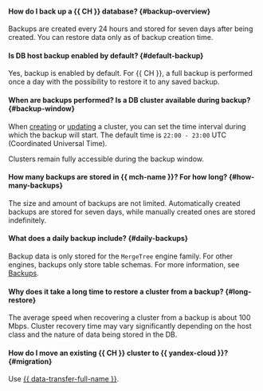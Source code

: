 #### How do I back up a {{ CH }} database? {#backup-overview}

Backups are created every 24 hours and stored for seven days after being created. You can restore data only as of backup creation time.

#### Is DB host backup enabled by default? {#default-backup}

Yes, backup is enabled by default. For {{ CH }}, a full backup is performed once a day with the possibility to restore it to any saved backup.

#### When are backups performed? Is a DB cluster available during backup? {#backup-window}

When [creating](../../managed-clickhouse/operations/cluster-create.md) or [updating](../../managed-clickhouse/operations/update.md#change-additional-settings) a cluster, you can set the time interval during which the backup will start. The default time is `22:00 - 23:00` UTC (Coordinated Universal Time).

Clusters remain fully accessible during the backup window.

#### How many backups are stored in {{ mch-name }}? For how long? {#how-many-backups}

The size and amount of backups are not limited. Automatically created backups are stored for seven days, while manually created ones are stored indefinitely.

#### What does a daily backup include? {#daily-backups}

Backup data is only stored for the `MergeTree` engine family. For other engines, backups only store table schemas. For more information, see [Backups](../../managed-clickhouse/concepts/backup.md).

#### Why does it take a long time to restore a cluster from a backup? {#long-restore}

The average speed when recovering a cluster from a backup is about 100 Mbps. Cluster recovery time may vary significantly depending on the host class and the nature of data being stored in the DB.

#### How do I move an existing {{ CH }} cluster to {{ yandex-cloud }}? {#migration}

Use [{{ data-transfer-full-name }}](../../data-transfer/quickstart.md).
